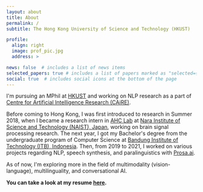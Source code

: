 ```yaml
---
layout: about
title: About
permalink: /
subtitle: The Hong Kong University of Science and Technology (HKUST)

profile:
  align: right
  image: prof_pic.jpg
  address: >

news: false  # includes a list of news items
selected_papers: true # includes a list of papers marked as "selected={true}"
social: true  # includes social icons at the bottom of the page
---
```


I'm pursuing an MPhil at [HKUST](https://hkust.edu.hk/) and working on NLP research as a part of [Centre for Artificial Intelligence Research (CAiRE)](https://pascale.home.ece.ust.hk/team.html).

Before coming to Hong Kong, I was first introduced to research in Summer 2018, when I became a research intern in [AHC Lab](https://ahcweb01.naist.jp/en/) at [Nara Institute of Science and Technology (NAIST), Japan](http://www.naist.jp/en/), working on brain signal processing research. The next year, I got my Bachelor's degree from the undergraduate program of Computer Science at [Bandung Institute of Technology (ITB), Indonesia](https://itb.ac.id/). Then, from 2019 to 2021, I worked on various projects regarding NLP, speech synthesis, and paralinguistics with [Prosa.ai](https://prosa.ai/).

As of now, I'm exploring more in the field of multimodality (vision-language), multilinguality, and conversational AI.

<b>You can take a look at my resume [here](https://docs.google.com/document/d/e/2PACX-1vSs4CjiW0KRCA36m4_k3vFfwi3v_3h11_7IAetpNpyXZw_rBtG-y4H9cgbTZRqN0xd2FZbfFGHNPaMY/pub).</b>
